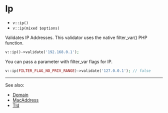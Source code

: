 # Ip

- `v::ip()`
- `v::ip(mixed $options)`

Validates IP Addresses. This validator uses the native filter_var()
PHP function.

```php
v::ip()->validate('192.168.0.1');
```

You can pass a parameter with filter_var flags for IP.

```php
v::ip(FILTER_FLAG_NO_PRIV_RANGE)->validate('127.0.0.1'); // false
```

***
See also:

  * [Domain](Domain.md)
  * [MacAddress](MacAddress.md)
  * [Tld](Tld.md)
